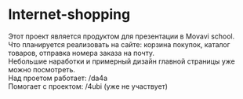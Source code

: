 # Internet-shopping
Этот проект является продуктом для презентации в Movavi school.
<br>Что планируется реализовать на сайте: корзина покупок, каталог товаров, отправка номера заказа на почту.
<br>Небольшие наработки и примерный дизайн главной страницы уже можно посмотреть.
<br>Над проетом работает: /da4a
<br>Помогает с проектом: /4ubi (уже не участвует)
